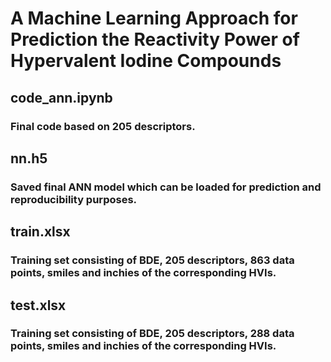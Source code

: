 # A Machine Learning Approach for Prediction the Reactivity Power of Hypervalent Iodine Compounds 


## code_ann.ipynb
### Final code based on 205 descriptors.

## nn.h5
### Saved final ANN model which can be loaded for prediction and reproducibility purposes.
	
## train.xlsx
### Training set consisting of BDE, 205 descriptors, 863 data points, smiles and inchies of the corresponding HVIs.

## test.xlsx
### Training set consisting of BDE, 205 descriptors, 288 data points, smiles and inchies of the corresponding HVIs.
